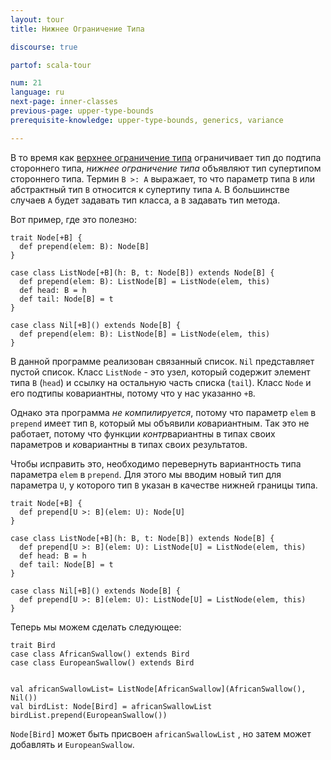 ```yaml
---
layout: tour
title: Нижнее Ограничение Типа

discourse: true

partof: scala-tour

num: 21
language: ru
next-page: inner-classes
previous-page: upper-type-bounds
prerequisite-knowledge: upper-type-bounds, generics, variance

---
```


В то время как [верхнее ограничение типа](upper-type-bounds.html) ограничивает тип до подтипа стороннего типа, *нижнее ограничение типа* объявляют тип супертипом стороннего типа. Термин  `B >: A` выражает, то что параметр типа `B` или абстрактный тип `B` относится к супертипу типа `A`. В большинстве случаев `A` будет задавать тип класса, а `B` задавать тип метода.

Вот пример, где это полезно:

```tut:fail
trait Node[+B] {
  def prepend(elem: B): Node[B]
}

case class ListNode[+B](h: B, t: Node[B]) extends Node[B] {
  def prepend(elem: B): ListNode[B] = ListNode(elem, this)
  def head: B = h
  def tail: Node[B] = t
}

case class Nil[+B]() extends Node[B] {
  def prepend(elem: B): ListNode[B] = ListNode(elem, this)
}
```

В данной программе реализован связанный список. `Nil` представляет пустой список. Класс `ListNode` - это узел, который содержит элемент типа `B` (`head`) и ссылку на остальную часть списка (`tail`). Класс `Node` и его подтипы ковариантны, потому что у нас указанно `+B`.

Однако эта программа _не компилируется_, потому что параметр `elem` в `prepend` имеет тип `B`, который мы объявили *ко*вариантным. Так это не работает, потому что функции *контр*вариантны в типах своих параметров и *ко*вариантны в типах своих результатов.

Чтобы исправить это, необходимо перевернуть вариантность типа параметра `elem` в `prepend`. Для этого мы вводим новый тип для параметра `U`, у которого тип `B` указан в качестве нижней границы типа.

```tut
trait Node[+B] {
  def prepend[U >: B](elem: U): Node[U]
}

case class ListNode[+B](h: B, t: Node[B]) extends Node[B] {
  def prepend[U >: B](elem: U): ListNode[U] = ListNode(elem, this)
  def head: B = h
  def tail: Node[B] = t
}

case class Nil[+B]() extends Node[B] {
  def prepend[U >: B](elem: U): ListNode[U] = ListNode(elem, this)
}
```

Теперь мы можем сделать следующее:
```tut
trait Bird
case class AfricanSwallow() extends Bird
case class EuropeanSwallow() extends Bird


val africanSwallowList= ListNode[AfricanSwallow](AfricanSwallow(), Nil())
val birdList: Node[Bird] = africanSwallowList
birdList.prepend(EuropeanSwallow())
```
`Node[Bird]` может быть присвоен `africanSwallowList` , но затем может добавлять и `EuropeanSwallow`.
